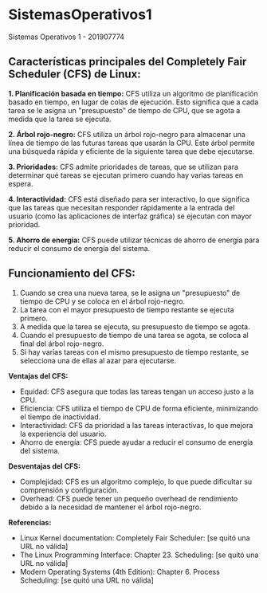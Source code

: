 # SistemasOperativos1
Sistemas Operativos 1 - 201907774

## Características principales del Completely Fair Scheduler (CFS) de Linux:

**1. Planificación basada en tiempo:** CFS utiliza un algoritmo de planificación basado en tiempo, en lugar de colas de ejecución. Esto significa que a cada tarea se le asigna un "presupuesto" de tiempo de CPU, que se agota a medida que la tarea se ejecuta.

**2. Árbol rojo-negro:** CFS utiliza un árbol rojo-negro para almacenar una línea de tiempo de las futuras tareas que usarán la CPU. Este árbol permite una búsqueda rápida y eficiente de la siguiente tarea que debe ejecutarse.

**3. Prioridades:** CFS admite prioridades de tareas, que se utilizan para determinar qué tareas se ejecutan primero cuando hay varias tareas en espera.

**4. Interactividad:** CFS está diseñado para ser interactivo, lo que significa que las tareas que necesitan responder rápidamente a la entrada del usuario (como las aplicaciones de interfaz gráfica) se ejecutan con mayor prioridad.

**5. Ahorro de energía:** CFS puede utilizar técnicas de ahorro de energía para reducir el consumo de energía del sistema.

## Funcionamiento del CFS:

1. Cuando se crea una nueva tarea, se le asigna un "presupuesto" de tiempo de CPU y se coloca en el árbol rojo-negro.
2. La tarea con el mayor presupuesto de tiempo restante se ejecuta primero.
3. A medida que la tarea se ejecuta, su presupuesto de tiempo se agota.
4. Cuando el presupuesto de tiempo de una tarea se agota, se coloca al final del árbol rojo-negro.
5. Si hay varias tareas con el mismo presupuesto de tiempo restante, se selecciona una de ellas al azar para ejecutarse.

**Ventajas del CFS:**

* Equidad: CFS asegura que todas las tareas tengan un acceso justo a la CPU.
* Eficiencia: CFS utiliza el tiempo de CPU de forma eficiente, minimizando el tiempo de inactividad.
* Interactividad: CFS da prioridad a las tareas interactivas, lo que mejora la experiencia del usuario.
* Ahorro de energía: CFS puede ayudar a reducir el consumo de energía del sistema.

**Desventajas del CFS:**

* Complejidad: CFS es un algoritmo complejo, lo que puede dificultar su comprensión y configuración.
* Overhead: CFS puede tener un pequeño overhead de rendimiento debido a la necesidad de mantener el árbol rojo-negro.

**Referencias:**

* Linux Kernel documentation: Completely Fair Scheduler: [se quitó una URL no válida]
* The Linux Programming Interface: Chapter 23. Scheduling: [se quitó una URL no válida]
* Modern Operating Systems (4th Edition): Chapter 6. Process Scheduling: [se quitó una URL no válida]
